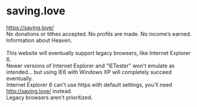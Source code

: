 # saving.love

https://saving.love/ <br>
No donations or tithes accepted. No profits are made. No income’s earned. <br>
Information about Heaven. <br><br>
This website will eventually support legacy browsers, like Internet Explorer 6. <br>
Newer versions of Internet Explorer and "IETester" won't emulate as intended... but using IE6 with Windows XP will completely succeed eventually. <br>
Internet Explorer 6 can't use https with default settings, you'll need http://saving.love/ instead. <br>
Legacy browsers aren't prioritized.
